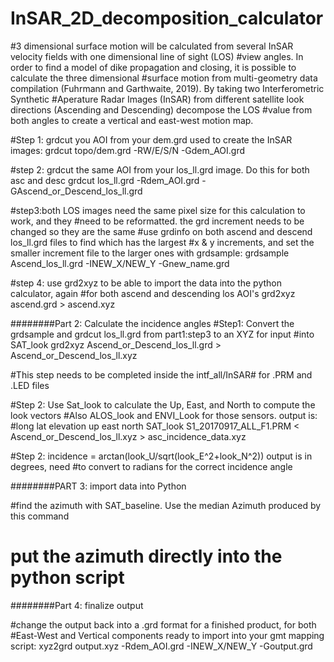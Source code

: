 # InSAR_2D_decomposition_calculator
#3 dimensional surface motion will be calculated from several InSAR velocity fields with one dimensional line of sight (LOS)
#view angles. In order to find a model of dike propagation and closing, it is possible to calculate the three dimensional 
#surface motion from multi-geometry data compilation (Fuhrmann and Garthwaite, 2019). By taking two Interferometric Synthetic 
#Aperature Radar Images (InSAR) from different satellite look directions (Ascending and Descending) decompose the LOS
#value from both angles to create a vertical and east-west motion map. 


#Step 1: grdcut you AOI from your dem.grd used to create the InSAR images:
grdcut topo/dem.grd -RW/E/S/N -Gdem_AOI.grd

#step 2: grdcut the same AOI from your los_ll.grd image. Do this for both asc and desc
grdcut los_ll.grd -Rdem_AOI.grd -GAscend_or_Descend_los_ll.grd

#step3:both LOS images need the same pixel size for this calculation to work, and they
#need to be reformatted. the grd increment needs to be changed so they are the same
#use grdinfo on both ascend and descend los_ll.grd files to find which has the largest
#x & y increments, and set the smaller increment file to the larger ones with grdsample:
grdsample Ascend_los_ll.grd -INEW_X/NEW_Y -Gnew_name.grd

#step 4: use grd2xyz to be able to import the data into the python calculator, again
#for both ascend and descending los AOI's
grd2xyz ascend.grd > ascend.xyz


########Part 2: Calculate the incidence angles
#Step1: Convert the grdsample and grdcut los_ll.grd from part1:step3 to an XYZ for input
#into SAT_look
grd2xyz Ascend_or_Descend_los_ll.grd > Ascend_or_Descend_los_ll.xyz

#This step needs to be completed inside the intf_all/InSAR# for .PRM and .LED files

#Step 2: Use Sat_look to calculate the Up, East, and North to compute the look vectors
#Also ALOS_look and ENVI_Look for those sensors. output is:
#long lat elevation up east north
SAT_look S1_20170917_ALL_F1.PRM < Ascend_or_Descend_los_ll.xyz > asc_incidence_data.xyz


#Step 2: incidence = arctan(look_U/sqrt(look_E^2+look_N^2)) output is in degrees, need
#to convert to radians for the correct incidence angle


########PART 3: import data into Python

#find the azimuth with SAT_baseline. Use the median Azimuth produced by this command
# put the azimuth directly into the python script


########Part 4: finalize output

#change the output back into a .grd format for a finished product, for both
#East-West and Vertical components ready to import into your gmt mapping script:
xyz2grd output.xyz -Rdem_AOI.grd -INEW_X/NEW_Y -Goutput.grd
